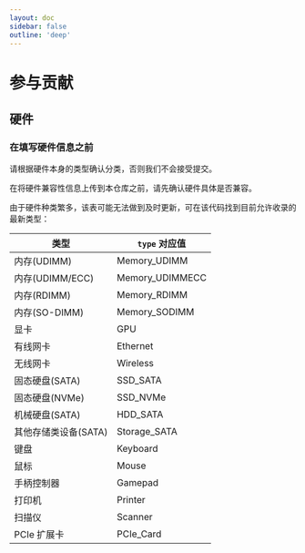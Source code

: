 ```yaml
---
layout: doc
sidebar: false
outline: 'deep'
---
```

# 参与贡献

## 硬件

### 在填写硬件信息之前

请根据硬件本身的类型确认分类，否则我们不会接受提交。

在将硬件兼容性信息上传到本仓库之前，请先确认硬件具体是否兼容。

由于硬件种类繁多，该表可能无法做到及时更新，可在该代码找到目前允许收录的最新类型：

| 类型                 | `type` 对应值 |
| -------------------- | --------------- |
| 内存(UDIMM)          | Memory_UDIMM    |
| 内存(UDIMM/ECC)      | Memory_UDIMMECC |
| 内存(RDIMM)          | Memory_RDIMM    |
| 内存(SO-DIMM)        | Memory_SODIMM   |
| 显卡                 | GPU             |
| 有线网卡             | Ethernet        |
| 无线网卡             | Wireless        |
| 固态硬盘(SATA)       | SSD_SATA        |
| 固态硬盘(NVMe)       | SSD_NVMe        |
| 机械硬盘(SATA)       | HDD_SATA        |
| 其他存储类设备(SATA) | Storage_SATA    |
| 键盘                 | Keyboard        |
| 鼠标                 | Mouse           |
| 手柄控制器           | Gamepad         |
| 打印机               | Printer         |
| 扫描仪               | Scanner         |
| PCIe 扩展卡          | PCIe_Card       |
